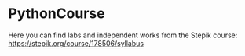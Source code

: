 # PythonCourse
Here you can find labs and independent works from the Stepik course:
https://stepik.org/course/178506/syllabus
